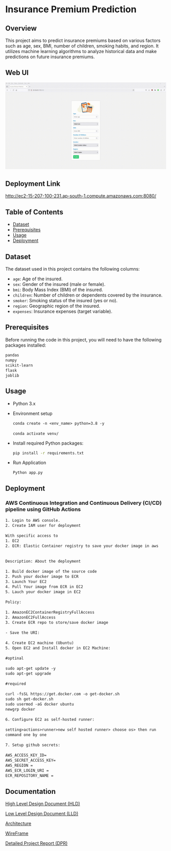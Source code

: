 # Insurance Premium Prediction

## Overview

This project aims to predict insurance premiums based on various factors such as age, sex, BMI, number of children, smoking habits, and region. It utilizes machine learning algorithms to analyze historical data and make predictions on future insurance premiums.

## Web UI

![](proj-demo.gif)

## Deployment Link

http://ec2-15-207-100-231.ap-south-1.compute.amazonaws.com:8080/

## Table of Contents

- [Dataset](#dataset)
- [Prerequisites](#prerequisites)
- [Usage](#usage)
- [Deployment](#deployment)


## Dataset

The dataset used in this project contains the following columns:

- `age`: Age of the insured.
- `sex`: Gender of the insured (male or female).
- `bmi`: Body Mass Index (BMI) of the insured.
- `children`: Number of children or dependents covered by the insurance.
- `smoker`: Smoking status of the insured (yes or no).
- `region`: Geographic region of the insured.
- `expenses`: Insurance expenses (target variable).

## Prerequisites

Before running the code in this project, you will need to have the following packages installed:
```
pandas
numpy
scikit-learn
flask
joblib
```

## Usage

- Python 3.x

- Environment setup

    ```
    conda create -n <env_name> python=3.8 -y 

    conda activate venv/
    ```

- Install required Python packages:
  ```bash
  pip install -r requirements.txt

- Run Application
    ```
    Python app.py
    ```

## Deployment

### AWS Continuous Integration and Continuous Delivery (CI/CD) pipeline using GitHub Actions
```
1. Login to AWS console.
2. Create IAM user for deployment

With specific access to
1. EC2  
2. ECR: Elastic Container registry to save your docker image in aws


Description: About the deployment

1. Build docker image of the source code
2. Push your docker image to ECR
3. Launch Your EC2 
4. Pull Your image from ECR in EC2
5. Lauch your docker image in EC2

Policy:

1. AmazonEC2ContainerRegistryFullAccess
2. AmazonEC2FullAccess
3. Create ECR repo to store/save docker image

- Save the URI: 

4. Create EC2 machine (Ubuntu)
5. Open EC2 and Install docker in EC2 Machine:

#optinal

sudo apt-get update -y
sudo apt-get upgrade

#required

curl -fsSL https://get.docker.com -o get-docker.sh
sudo sh get-docker.sh
sudo usermod -aG docker ubuntu
newgrp docker

6. Configure EC2 as self-hosted runner:

setting>actions>runner>new self hosted runner> choose os> then run command one by one

7. Setup github secrets:

AWS_ACCESS_KEY_ID=
AWS_SECRET_ACCESS_KEY=
AWS_REGION = 
AWS_ECR_LOGIN_URI = 
ECR_REPOSITORY_NAME = 

```

## Documentation

[High Level Design Document (HLD)](Documentation\High_Level_Design_Document.pdf)

[Low Level Design Document (LLD)](Documentation\Low_Level_Design.pdf)

[Architecture](Documentation\Architecture.pdf)

[WireFrame](Documentation\wireframe.pdf)

[Detailed Project Report (DPR)](Documentation\Insurance_Premium_Prediction_DPR.pptx)

